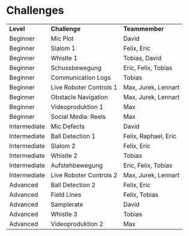 # Challenges

<table>
<tr><td> <b>Level</b> </td><td> <b>Challenge</b>       </td><td> <b>Teammember</b>    </td></tr>
<tr><td> Beginner     </td><td> Mic Plot               </td><td> David                </td></tr>
<tr><td> Beginner     </td><td> Slalom 1               </td><td> Felix, Eric          </td></tr>
<tr><td> Beginner     </td><td> Whistle 1              </td><td> Tobias, David        </td></tr>
<tr><td> Beginner     </td><td> Schussbewegung         </td><td> Eric, Felix, Tobias  </td></tr>
<tr><td> Beginner     </td><td> Communication Logs     </td><td> Tobias               </td></tr>
<tr><td> Beginner     </td><td> Live Roboter Controls 1</td><td> Max, Jurek, Lennart  </td></tr>
<tr><td> Beginner     </td><td> Obstacle Navigation    </td><td> Max, Jurek, Lennart  </td></tr>
<tr><td> Beginner     </td><td> Videoproduktion 1      </td><td> Max                  </td></tr>
<tr><td> Beginner     </td><td> Social Media: Reels    </td><td> Max                  </td></tr>
<tr><td> Intermediate </td><td> Mic Defects            </td><td> David                </td></tr>
<tr><td> Intermediate </td><td> Ball Detection 1       </td><td> Felix, Raphael, Eric </td></tr>
<tr><td> Intermediate </td><td> Slalom 2               </td><td> Felix, Eric          </td></tr>
<tr><td> Intermediate </td><td> Whistle 2              </td><td> Tobias               </td></tr>
<tr><td> Intermediate </td><td> Aufstehbewegung        </td><td> Eric, Felix, Tobias  </td></tr>
<tr><td> Intermediate </td><td> Live Roboter Controls 2</td><td> Max, Jurek, Lennart  </td></tr>
<tr><td> Advanced     </td><td> Ball Detection 2       </td><td> Felix, Eric          </td></tr>
<tr><td> Advanced     </td><td> Field Lines            </td><td> Felix, Tobias        </td></tr>
<tr><td> Advanced     </td><td> Samplerate	           </td><td> David                </td></tr>
<tr><td> Advanced     </td><td> Whistle 3	           </td><td>Tobias                </td></tr>
<tr><td> Advanced     </td><td> Videoproduktion 2      </td><td> Max                  </td></tr>
</table>
